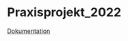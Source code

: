 # Praxisprojekt_2022

[Dokumentation](https://praxisprojekt-2022-documentation.vercel.app/architekturelle_entscheidungen)

